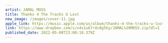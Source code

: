 ```yaml
---
artist: JAMAL MOSS
title: Thanks 4 The Tracks U Lost
new_image: /images/cover-11.jpg
apple_link: https://music.apple.com/us/album/thanks-4-the-tracks-u-lost/1621785802
link: https://www.dropbox.com/s/x4s1u67r4c0g5ky/JAMAL%20MOSS.zip?dl=1
published_date: 2022-05-08T23:00:18.379Z
---
```

